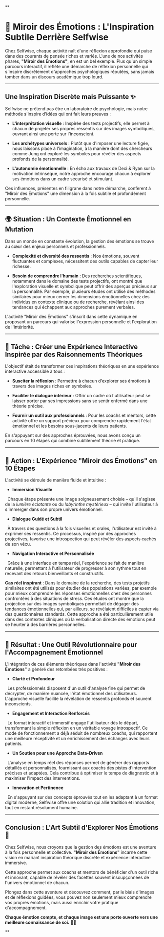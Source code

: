 **

# 🌟 Miroir des Émotions : L'Inspiration Subtile Derrière Selfwise

  

Chez Selfwise, chaque activité naît d'une réflexion approfondie qui puise dans des courants de pensée riches et variés. L'une de nos activités phares, **"Miroir des Émotions"**, en est un bel exemple. Plus qu'un simple parcours interactif, il reflète une démarche de réflexion personnelle qui s'inspire discrètement d'approches psychologiques réputées, sans jamais tomber dans un discours académique trop lourd.

  

---

  

## Une Inspiration Discrète mais Puissante ✨

  

Selfwise ne prétend pas être un laboratoire de psychologie, mais notre méthode s'inspire d'idées qui ont fait leurs preuves :

- **L'interprétation visuelle** : Inspirée des tests projectifs, elle permet à chacun de projeter ses propres ressentis sur des images symboliques, ouvrant ainsi une porte sur l'inconscient.

- **Les archétypes universels** : Plutôt que d'imposer une lecture figée, nous laissons place à l'imagination, à la manière dont des chercheurs comme Jung ont exploré les symboles pour révéler des aspects profonds de la personnalité.

- **L'autonomie émotionnelle** : En écho aux travaux de Deci & Ryan sur la motivation intrinsèque, notre approche encourage chacun à explorer ses émotions dans un cadre sécurisé et stimulant.

  

Ces influences, présentes en filigrane dans notre démarche, confèrent à "Miroir des Émotions" une dimension à la fois subtile et profondément personnelle.

  

---

  

## 🌍 Situation : Un Contexte Émotionnel en Mutation

  

Dans un monde en constante évolution, la gestion des émotions se trouve au cœur des enjeux personnels et professionnels.  

- **Complexité et diversité des ressentis** : Nos émotions, souvent fluctuantes et complexes, nécessitent des outils capables de capter leur richesse.

- **Besoin de comprendre l'humain** : Des recherches scientifiques, notamment dans le domaine des tests projectifs, ont montré que l'exploration visuelle et symbolique peut offrir des aperçus précieux sur la personnalité. Par exemple, plusieurs études ont utilisé des méthodes similaires pour mieux cerner les dimensions émotionnelles chez des individus en contexte clinique ou de recherche, révélant ainsi des tendances qui échappent aux approches purement verbales.

  

L'activité "Miroir des Émotions" s'inscrit dans cette dynamique en proposant un parcours qui valorise l'expression personnelle et l'exploration de l'intériorité.

  

---

  

## 🎯 Tâche : Créer une Expérience Interactive Inspirée par des Raisonnements Théoriques

  

L'objectif était de transformer ces inspirations théoriques en une expérience interactive accessible à tous :

- **Susciter la réflexion** : Permettre à chacun d'explorer ses émotions à travers des images riches en symboles.

- **Faciliter le dialogue intérieur** : Offrir un cadre où l'utilisateur peut se laisser porter par ses impressions sans se sentir enfermé dans une théorie précise.

- **Fournir un outil aux professionnels** : Pour les coachs et mentors, cette activité offre un support précieux pour comprendre rapidement l'état émotionnel et les besoins sous-jacents de leurs patients.

  

En s'appuyant sur des approches éprouvées, nous avons conçu un parcours en 10 étapes qui combine subtilement théorie et pratique.

  

---

  

## 🚀 Action : L'Expérience "Miroir des Émotions" en 10 Étapes

  

L'activité se déroule de manière fluide et intuitive :

- **Immersion Visuelle**  

  Chaque étape présente une image soigneusement choisie – qu'il s'agisse de la *lumière éclatante* ou du *labyrinthe mystérieux* – qui invite l'utilisateur à s'immerger dans son propre univers émotionnel.

- **Dialogue Guidé et Subtil**  

  À travers des questions à la fois visuelles et orales, l'utilisateur est invité à exprimer ses ressentis. Ce processus, inspiré par des approches projectives, favorise une introspection qui peut révéler des aspects cachés de son vécu.

- **Navigation Interactive et Personnalisée**  

  Grâce à une interface en temps réel, l'expérience se fait de manière naturelle, permettant à l'utilisateur de progresser à son rythme tout en recevant des retours bienveillants et constructifs.

  

**Cas réel inspirant** : Dans le domaine de la recherche, des tests projetifs similaires ont été utilisés pour étudier des populations variées, par exemple pour mieux comprendre les réponses émotionnelles chez des personnes confrontées à des situations de stress. Ces études ont montré que la projection sur des images symboliques permettait de dégager des tendances émotionnelles qui, par ailleurs, se révélaient difficiles à capter via des questionnaires standards. Cette approche a été particulièrement utile dans des contextes cliniques où la verbalisation directe des émotions peut se heurter à des barrières personnelles.

  

---

  

## 🎉 Résultat : Une Outil Révolutionnaire pour l'Accompagnement Émotionnel

  

L'intégration de ces éléments théoriques dans l'activité **"Miroir des Émotions"** a généré des retombées très positives :

- **Clarté et Profondeur**  

  Les professionnels disposent d'un outil d'analyse fine qui permet de décrypter, de manière nuancée, l'état émotionnel des utilisateurs. L'approche visuelle facilite la révélation de ressentis profonds et souvent inconscients.

- **Engagement et Interaction Renforcés**  

  Le format interactif et immersif engage l'utilisateur dès le départ, transformant la simple réflexion en un véritable voyage introspectif. Ce mode de fonctionnement a déjà séduit de nombreux coachs, qui rapportent une meilleure réceptivité et un enrichissement des échanges avec leurs patients.

- **Un Soutien pour une Approche Data-Driven**  

  L'analyse en temps réel des réponses permet de générer des rapports détaillés et personnalisés, fournissant aux coachs des pistes d'intervention précises et adaptées. Cela contribue à optimiser le temps de diagnostic et à maximiser l'impact des interventions.

  

- **Innovation et Pertinence**  

  En s'appuyant sur des concepts éprouvés tout en les adaptant à un format digital moderne, Selfwise offre une solution qui allie tradition et innovation, tout en restant résolument humaine.

  

---

  

## Conclusion : L'Art Subtil d'Explorer Nos Émotions 🌈

  

Chez Selfwise, nous croyons que la gestion des émotions est une aventure à la fois personnelle et collective. **"Miroir des Émotions"** incarne cette vision en mariant inspiration théorique discrète et expérience interactive immersive.  

Cette approche permet aux coachs et mentors de bénéficier d'un outil riche et innovant, capable de révéler des facettes souvent insoupçonnées de l'univers émotionnel de chacun.  

Plongez dans cette aventure et découvrez comment, par le biais d'images et de réflexions guidées, vous pouvez non seulement mieux comprendre vos propres émotions, mais aussi enrichir votre pratique d'accompagnement.  

**Chaque émotion compte, et chaque image est une porte ouverte vers une meilleure connaissance de soi.** 🚀💖

  
  
**